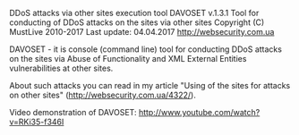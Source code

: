 DDoS attacks via other sites execution tool
DAVOSET v.1.3.1
Tool for conducting of DDoS attacks on the sites via other sites
Copyright (C) MustLive 2010-2017
Last update: 04.04.2017
http://websecurity.com.ua

DAVOSET - it is console (command line) tool for conducting DDoS attacks on the sites via Abuse of Functionality and XML External Entities vulnerabilities at other sites.

About such attacks you can read in my article "Using of the sites for attacks on other sites" (http://websecurity.com.ua/4322/).

Video demonstration of DAVOSET: http://www.youtube.com/watch?v=RKi35-f346I
